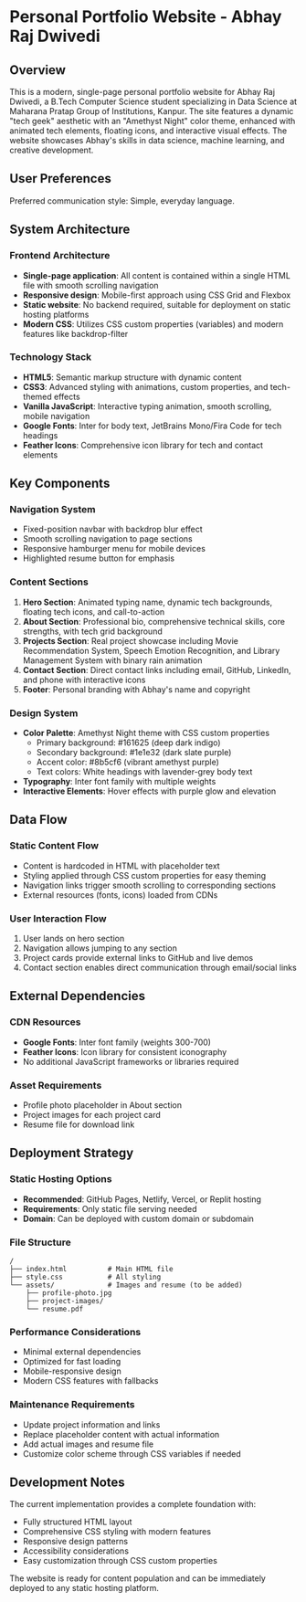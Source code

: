 # Personal Portfolio Website - Abhay Raj Dwivedi

## Overview

This is a modern, single-page personal portfolio website for Abhay Raj Dwivedi, a B.Tech Computer Science student specializing in Data Science at Maharana Pratap Group of Institutions, Kanpur. The site features a dynamic "tech geek" aesthetic with an "Amethyst Night" color theme, enhanced with animated tech elements, floating icons, and interactive visual effects. The website showcases Abhay's skills in data science, machine learning, and creative development.

## User Preferences

Preferred communication style: Simple, everyday language.

## System Architecture

### Frontend Architecture
- **Single-page application**: All content is contained within a single HTML file with smooth scrolling navigation
- **Responsive design**: Mobile-first approach using CSS Grid and Flexbox
- **Static website**: No backend required, suitable for deployment on static hosting platforms
- **Modern CSS**: Utilizes CSS custom properties (variables) and modern features like backdrop-filter

### Technology Stack
- **HTML5**: Semantic markup structure with dynamic content
- **CSS3**: Advanced styling with animations, custom properties, and tech-themed effects
- **Vanilla JavaScript**: Interactive typing animation, smooth scrolling, mobile navigation
- **Google Fonts**: Inter for body text, JetBrains Mono/Fira Code for tech headings
- **Feather Icons**: Comprehensive icon library for tech and contact elements

## Key Components

### Navigation System
- Fixed-position navbar with backdrop blur effect
- Smooth scrolling navigation to page sections
- Responsive hamburger menu for mobile devices
- Highlighted resume button for emphasis

### Content Sections
1. **Hero Section**: Animated typing name, dynamic tech backgrounds, floating tech icons, and call-to-action
2. **About Section**: Professional bio, comprehensive technical skills, core strengths, with tech grid background
3. **Projects Section**: Real project showcase including Movie Recommendation System, Speech Emotion Recognition, and Library Management System with binary rain animation
4. **Contact Section**: Direct contact links including email, GitHub, LinkedIn, and phone with interactive icons
5. **Footer**: Personal branding with Abhay's name and copyright

### Design System
- **Color Palette**: Amethyst Night theme with CSS custom properties
  - Primary background: #161625 (deep dark indigo)
  - Secondary background: #1e1e32 (dark slate purple)
  - Accent color: #8b5cf6 (vibrant amethyst purple)
  - Text colors: White headings with lavender-grey body text
- **Typography**: Inter font family with multiple weights
- **Interactive Elements**: Hover effects with purple glow and elevation

## Data Flow

### Static Content Flow
- Content is hardcoded in HTML with placeholder text
- Styling applied through CSS custom properties for easy theming
- Navigation links trigger smooth scrolling to corresponding sections
- External resources (fonts, icons) loaded from CDNs

### User Interaction Flow
1. User lands on hero section
2. Navigation allows jumping to any section
3. Project cards provide external links to GitHub and live demos
4. Contact section enables direct communication through email/social links

## External Dependencies

### CDN Resources
- **Google Fonts**: Inter font family (weights 300-700)
- **Feather Icons**: Icon library for consistent iconography
- No additional JavaScript frameworks or libraries required

### Asset Requirements
- Profile photo placeholder in About section
- Project images for each project card
- Resume file for download link

## Deployment Strategy

### Static Hosting Options
- **Recommended**: GitHub Pages, Netlify, Vercel, or Replit hosting
- **Requirements**: Only static file serving needed
- **Domain**: Can be deployed with custom domain or subdomain

### File Structure
```
/
├── index.html          # Main HTML file
├── style.css           # All styling
└── assets/             # Images and resume (to be added)
    ├── profile-photo.jpg
    ├── project-images/
    └── resume.pdf
```

### Performance Considerations
- Minimal external dependencies
- Optimized for fast loading
- Mobile-responsive design
- Modern CSS features with fallbacks

### Maintenance Requirements
- Update project information and links
- Replace placeholder content with actual information
- Add actual images and resume file
- Customize color scheme through CSS variables if needed

## Development Notes

The current implementation provides a complete foundation with:
- Fully structured HTML layout
- Comprehensive CSS styling with modern features
- Responsive design patterns
- Accessibility considerations
- Easy customization through CSS custom properties

The website is ready for content population and can be immediately deployed to any static hosting platform.